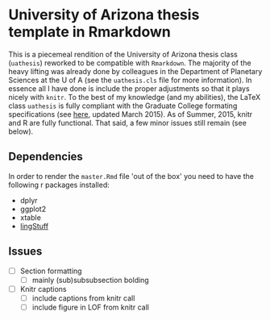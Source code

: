 # University of Arizona thesis template in Rmarkdown

This is a piecemeal rendition of the University of Arizona thesis class (`uathesis`) reworked to 
be compatible with `Rmarkdown`. The majority of the heavy lifting was already done by colleagues 
in the Department of Planetary Sciences at the U of A (see the `uathesis.cls` file for more 
information). In essence all I have done is include the proper adjustments so that it plays nicely 
with `knitr`. To the best of my knowledge (and my abilities), the LaTeX class ```uathesis```  is 
fully compliant with the Graduate College formating specifications (see [here](https://grad.arizona.edu/gcforms/sites/gcforms/files/page/dissertationformattingguide-mar2015.pdf), updated March 2015). As of Summer, 
2015, knitr and R are fully functional. That said, a few minor issues still remain (see below).

## Dependencies

In order to render the ```master.Rmd``` file 'out of the box' you need to have the following 
r packages installed:

- dplyr
- ggplot2
- xtable
- [lingStuff](http://www.jvcasillas.com/lingStuff/)

## Issues

- [ ] Section formatting
	- [ ] mainly (sub)subsubsection bolding
- [ ] Knitr captions
	- [ ] include captions from knitr call
	- [ ] include figure in LOF from knitr call

